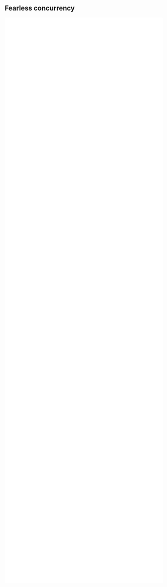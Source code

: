 ## Fearless concurrency 
<img src="lib/images/thread-safe.svg" style="height: 45vh"/>

<!--
use std::{sync::{Arc, Mutex}, thread};
use rayon::prelude::*;
fn send_chunks() {
    let movie = "👽☝️🚴";
    let movie_rc = Arc::new(movie).clone();
    thread::spawn(move || { println!("Send {}", movie_rc) });
    thread::spawn(move || { println!("Send {}", movie) });
    let mut comic = Arc::new(Mutex::new("🌕👦"));
    let comic_mutex = comic.clone();
    thread::spawn(move || {
        comic_mutex.lock()
            .map(|ref mut com| com.replace("👦", "🐵"))
            .map_err(|e| "Failed acquiring 🔒");
    });
    vec!["🚀👨", "👩☁️💎"].par_iter()
        .for_each(|song| println!("Listen {}", song));
}-->
